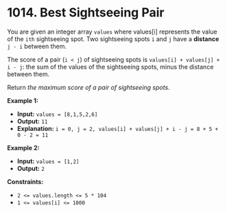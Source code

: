 # 1014. Best Sightseeing Pair

You are given an integer array `values` where values[i] represents the value of the `ith` sightseeing spot. Two sightseeing spots `i` and `j` have a **distance** `j - i` between them.

The score of a pair (`i < j`) of sightseeing spots is `values[i] + values[j] + i - j`: the sum of the values of the sightseeing spots, minus the distance between them.

Return _the maximum score of a pair of sightseeing spots_.

**Example 1:**

* **Input:** `values = [8,1,5,2,6]`
* **Output:** `11`
* **Explanation:** `i = 0, j = 2, values[i] + values[j] + i - j = 8 + 5 + 0 - 2 = 11`

**Example 2:**

* **Input:** `values = [1,2]`
* **Output:** `2`

**Constraints:**

*   `2 <= values.length <= 5 * 104`
*   `1 <= values[i] <= 1000`
